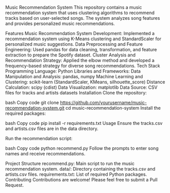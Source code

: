 Music Recommendation System
This repository contains a music recommendation system that uses clustering algorithms to recommend tracks based on user-selected songs. The system analyzes song features and provides personalized music recommendations.

Features
Music Recommendation System Development: Implemented a recommendation system using K-Means clustering and StandardScaler for personalized music suggestions.
Data Preprocessing and Feature Engineering: Used pandas for data cleaning, transformation, and feature extraction to prepare the Spotify dataset.
Cluster Analysis and Recommendation Strategy: Applied the elbow method and developed a frequency-based strategy for diverse song recommendations.
Tech Stack
Programming Language: Python
Libraries and Frameworks:
Data Manipulation and Analysis: pandas, numpy
Machine Learning and Clustering: scikit-learn (StandardScaler, KMeans, silhouette_score)
Distance Calculation: scipy (cdist)
Data Visualization: matplotlib
Data Source: CSV files for tracks and artists datasets
Installation
Clone the repository:

bash
Copy code
git clone https://github.com/yourusername/music-recommendation-system.git
cd music-recommendation-system
Install the required packages:

bash
Copy code
pip install -r requirements.txt
Usage
Ensure the tracks.csv and artists.csv files are in the data directory.

Run the recommendation script:

bash
Copy code
python recommend.py
Follow the prompts to enter song names and receive recommendations.

Project Structure
recommend.py: Main script to run the music recommendation system.
data/: Directory containing the tracks.csv and artists.csv files.
requirements.txt: List of required Python packages.
Contributing
Contributions are welcome! Please feel free to submit a Pull Request.
